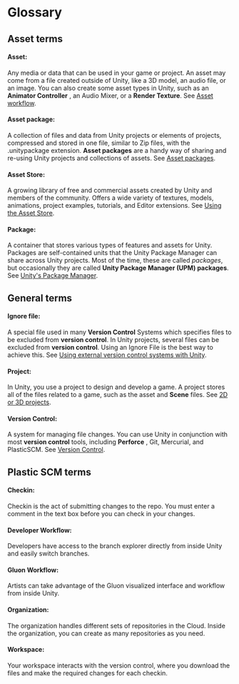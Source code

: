 # Glossary

## Asset terms

#### Asset:

Any media or data that can be used in your game or project. An asset may come from a file created outside of Unity, like a 3D model, an audio file, or an image. You can also create some asset types in Unity, such as an **Animator Controller** , an Audio Mixer, or a **Render Texture**. See [Asset workflow](https://docs.unity3d.com/Manual/AssetWorkflow.html).

#### Asset package:

A collection of files and data from Unity projects or elements of projects, compressed and stored in one file, similar to Zip files, with the .unitypackage extension. **Asset packages** are a handy way of sharing and re-using Unity projects and collections of assets. See [Asset packages](https://docs.unity3d.com/Manual/AssetPackages.html).

#### Asset Store:

A growing library of free and commercial assets created by Unity and members of the community. Offers a wide variety of textures, models, animations, project examples, tutorials, and Editor extensions. See [Using the Asset Store](https://docs.unity3d.com/Manual/AssetStore.html).

#### Package:

A container that stores various types of features and assets for Unity. Packages are self-contained units that the Unity Package Manager can share across Unity projects. Most of the time, these are called _packages_, but occasionally they are called **Unity Package Manager (UPM) packages**. See [Unity&#39;s Package Manager](https://docs.unity3d.com/Manual/Packages.html).

## General terms

#### Ignore file:

A special file used in many **Version Control** Systems which specifies files to be excluded from **version control**. In Unity projects, several files can be excluded from **version control**. Using an Ignore File is the best way to achieve this. See [Using external version control systems with Unity](https://docs.unity3d.com/Manual/ExternalVersionControlSystemSupport.html).

#### Project:

In Unity, you use a project to design and develop a game. A project stores all of the files related to a game, such as the asset and **Scene** files. See [2D or 3D projects](https://docs.unity3d.com/Manual/2Dor3D.html).

#### Version Control:

A system for managing file changes. You can use Unity in conjunction with most **version control** tools, including **Perforce** , Git, Mercurial, and PlasticSCM. See [Version Control](https://docs.unity3d.com/Manual/VersionControl.html).

## Plastic SCM terms

#### Checkin:

Checkin is the act of submitting changes to the repo. You must enter a comment in the text box before you can check in your changes.

#### Developer Workflow:

Developers have access to the branch explorer directly from inside Unity and easily switch branches.

#### Gluon Workflow:

Artists can take advantage of the Gluon visualized interface and workflow from inside Unity.

#### Organization:

The organization handles different sets of repositories in the Cloud. Inside the organization, you can create as many repositories as you need.

#### Workspace:

Your workspace interacts with the version control, where you download the files and make the required changes for each checkin.
